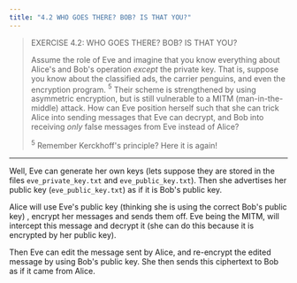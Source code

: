 ```yaml
---
title: "4.2 WHO GOES THERE? BOB? IS THAT YOU?"
---
```


> EXERCISE 4.2: WHO GOES THERE? BOB? IS THAT YOU? 
> 
> Assume the role of Eve and imagine that you know everything about Alice's
> and Bob's operation _except_ the private key. That is, suppose you know about 
> the classified ads, the carrier penguins, and even the encryption program. $^5$
> Their scheme is strengthened by using asymmetric encryption, but is still 
> vulnerable to a MITM (man-in-the-middle) attack. How can Eve position herself
> such that she can trick Alice into sending messages that Eve can decrypt, and 
> Bob into receiving _only_ false messages from Eve instead of Alice? 
> 
> $^5$ Remember Kerckhoff's principle? Here it is again!

--------------------------------

Well, Eve can generate her own keys (lets suppose they are stored in the files 
`eve_private_key.txt` and `eve_public_key.txt`). Then she advertises her public key
(`eve_public_key.txt`) as if it is Bob's public key. 

Alice will use Eve's public key (thinking she is using the correct Bob's public key)
, encrypt her messages and sends them off. Eve being the MITM, will intercept this message
and decrypt it (she can do this because it is encrypted by her public key).

Then Eve can edit the message sent by Alice, and re-encrypt the edited message by using 
Bob's public key. She then sends this ciphertext to Bob as if it came from Alice.
